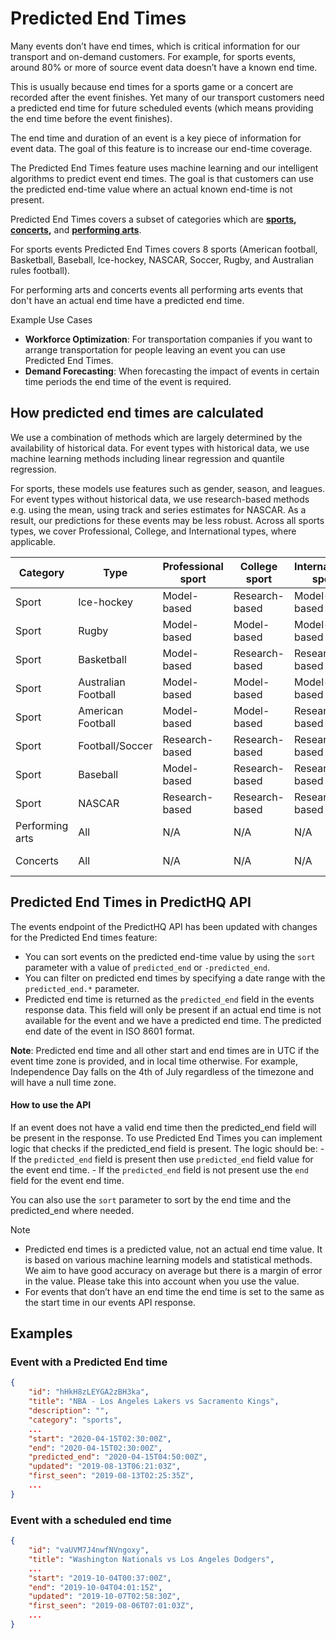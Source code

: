 # Predicted End Times

Many events don’t have end times, which is critical information for our transport and on-demand customers. For example, for sports events, around 80% or more of source event data doesn’t have a known end time.

This is usually because end times for a sports game or a concert are recorded after the event finishes. Yet many of our transport customers need a predicted end time for future scheduled events (which means providing the end time before the event finishes).

The end time and duration of an event is a key piece of information for event data. The goal of this feature is to increase our end-time coverage.

The Predicted End Times feature uses machine learning and our intelligent algorithms to predict event end times. The goal is that customers can use the predicted end-time value where an actual known end-time is not present.

Predicted End Times covers a subset of categories which are [**sports**](https://docs.predicthq.com/getting-started/predicthq-data/event-categories/attendance-based-events#sports)**,** [**concerts**](https://docs.predicthq.com/getting-started/predicthq-data/event-categories/attendance-based-events#concerts)**,** and [**performing arts**](https://docs.predicthq.com/getting-started/predicthq-data/event-categories/attendance-based-events#performing-arts).

For sports events Predicted End Times covers 8 sports (American football, Basketball, Baseball, Ice-hockey, NASCAR, Soccer, Rugby, and Australian rules football).&#x20;

For performing arts and concerts events all performing arts events that don't have an actual end time have a predicted end time.

Example Use Cases

* **Workforce Optimization**: For transportation companies if you want to arrange transportation for people leaving an event you can use Predicted End Times.
* **Demand Forecasting**: When forecasting the impact of events in certain time periods the end time of the event is required.

## How predicted end times are calculated

We use a combination of methods which are largely determined by the availability of historical data. For event types with historical data, we use machine learning methods including linear regression and quantile regression.&#x20;

For sports, these models use features such as gender, season, and leagues. For event types without historical data, we use research-based methods e.g. using the mean, using track and series estimates for NASCAR. As a result, our predictions for these events may be less robust. Across all sports types, we cover Professional, College, and International types, where applicable.

<table data-full-width="true"><thead><tr><th>Category</th><th>Type</th><th>Professional sport</th><th>College sport</th><th>International sport</th><th>Non-sport</th></tr></thead><tbody><tr><td>Sport</td><td>Ice-hockey</td><td>Model-based</td><td>Research-based</td><td>Model-based</td><td>N/A</td></tr><tr><td>Sport</td><td>Rugby</td><td>Model-based</td><td>Model-based</td><td>Model-based</td><td>N/A</td></tr><tr><td>Sport</td><td>Basketball</td><td>Model-based</td><td>Research-based</td><td>Research-based</td><td>N/A</td></tr><tr><td>Sport</td><td>Australian Football</td><td>Model-based</td><td>Model-based</td><td>Model-based</td><td>N/A</td></tr><tr><td>Sport</td><td>American Football</td><td>Model-based</td><td>Model-based</td><td>Research-based</td><td>N/A</td></tr><tr><td>Sport</td><td>Football/Soccer</td><td>Research-based</td><td>Research-based</td><td>Research-based</td><td>N/A</td></tr><tr><td>Sport</td><td>Baseball</td><td>Model-based</td><td>Research-based</td><td>Research-based</td><td>N/A</td></tr><tr><td>Sport</td><td>NASCAR</td><td>Research-based</td><td>Research-based</td><td>Research-based</td><td>N/A</td></tr><tr><td>Performing arts</td><td>All</td><td>N/A</td><td>N/A</td><td>N/A</td><td>Research-based</td></tr><tr><td>Concerts</td><td>All</td><td>N/A</td><td>N/A</td><td>N/A</td><td>Research-based</td></tr></tbody></table>

## Predicted End Times in PredictHQ API

The events endpoint of the PredictHQ API has been updated with changes for the Predicted End times feature:

* You can sort events on the predicted end-time value by using the `sort` parameter with a value of `predicted_end` or `-predicted_end`.
* You can filter on predicted end times by specifying a date range with the `predicted_end.*` parameter.
* Predicted end time is returned as the `predicted_end` field in the events response data. This field will only be present if an actual end time is not available for the event and we have a predicted end time. The predicted end date of the event in ISO 8601 format.

**Note**: Predicted end time and all other start and end times are in UTC if the event time zone is provided, and in local time otherwise. For example, Independence Day falls on the 4th of July regardless of the timezone and will have a null time zone.

#### How to use the API

If an event does not have a valid end time then the predicted\_end field will be present in the response. To use Predicted End Times you can implement logic that checks if the predicted\_end field is present. The logic should be: - If the `predicted_end` field is present then use `predicted_end` field value for the event end time. - If the `predicted_end` field is not present use the `end` field for the event end time.

You can also use the `sort` parameter to sort by the end time and the predicted\_end where needed.

Note

* Predicted end times is a predicted value, not an actual end time value. It is based on various machine learning models and statistical methods. We aim to have good accuracy on average but there is a margin of error in the value. Please take this into account when you use the value.
* For events that don’t have an end time the end time is set to the same as the start time in our events API response.

## Examples

### Event with a Predicted End time

```json
{
    "id": "hHkH8zLEYGA2zBH3ka",
    "title": "NBA - Los Angeles Lakers vs Sacramento Kings",
    "description": "",
    "category": "sports",
    ...
    "start": "2020-04-15T02:30:00Z",
    "end": "2020-04-15T02:30:00Z",
    "predicted_end": "2020-04-15T04:50:00Z",
    "updated": "2019-08-13T06:21:03Z",
    "first_seen": "2019-08-13T02:25:35Z",
    ...
}
```

### Event with a scheduled end time

```json
{
    "id": "vaUVM7J4nwfNVngoxy",
    "title": "Washington Nationals vs Los Angeles Dodgers",
    ...
    "start": "2019-10-04T00:37:00Z",
    "end": "2019-10-04T04:01:15Z",
    "updated": "2019-10-07T02:58:30Z",
    "first_seen": "2019-08-06T07:01:03Z",
    ...
}
```
